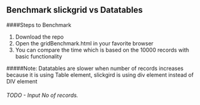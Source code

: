 ## Benchmark slickgrid vs Datatables

####Steps to Benchmark

1. Download the repo
2. Open the gridBenchmark.html in your favorite browser
3. You can compare the time which is based on the 10000 records with basic functionality

#####Note: Datatables are slower when number of records increases because it is using Table element, slickgird is using div element instead of DIV element

###### TODO - Input No of records.